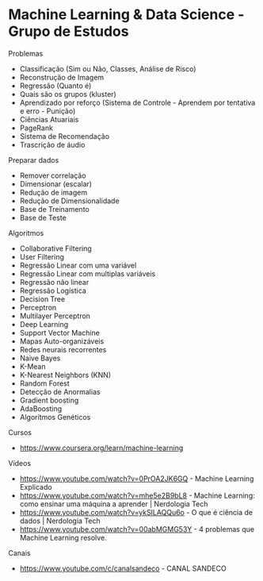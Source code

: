 Machine Learning &amp; Data Science - Grupo de Estudos
======================================================

Problemas
 - Classificação (Sim ou Não, Classes, Análise de Risco) 
 - Reconstrução de Imagem
 - Regressão (Quanto é)
 - Quais são os grupos (kluster)
 - Aprendizado por reforço (Sistema de Controle - Aprendem por tentativa e erro - Punição)
 - Ciências Atuariais
 - PageRank
 - Sistema de Recomendação
 - Trascrição de áudio

Preparar dados
 - Remover correlação
 - Dimensionar (escalar)
 - Redução de imagem
 - Redução de Dimensionalidade
 - Base de Treinamento
 - Base de Teste

Algoritmos
 - Collaborative Filtering
 - User Filtering
 - Regressão Linear com uma variável
 - Regressão Linear com multiplas variáveis
 - Regressão não linear
 - Regressão Logística
 - Decision Tree
 - Perceptron
 - Multilayer Perceptron
 - Deep Learning
 - Support Vector Machine
 - Mapas Auto-organizáveis
 - Redes neurais recorrentes
 - Naive Bayes
 - K-Mean
 - K-Nearest Neighbors (KNN)
 - Random Forest
 - Detecção de Anormalias
 - Gradient boosting
 - AdaBoosting
 - Algorítmos Genéticos

Cursos
 - https://www.coursera.org/learn/machine-learning

Vídeos
 - https://www.youtube.com/watch?v=0PrOA2JK6GQ - Machine Learning Explicado
 - https://www.youtube.com/watch?v=mhe5e2B9bL8 - Machine Learning: como ensinar uma máquina a aprender | Nerdologia Tech
 - https://www.youtube.com/watch?v=ykSILAQQu6o - O que é ciência de dados | Nerdologia Tech
 - https://www.youtube.com/watch?v=00abMGMG53Y - 4 problemas que Machine Learning resolve.

Canais
 - https://www.youtube.com/c/canalsandeco - CANAL SANDECO
